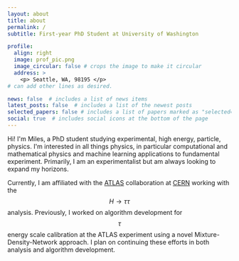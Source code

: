 ```yaml
---
layout: about
title: about
permalink: /
subtitle: First-year PhD Student at University of Washington

profile:
  align: right
  image: prof_pic.png
  image_circular: false # crops the image to make it circular
  address: >
    <p> Seattle, WA, 98195 </p>
# can add other lines as desired.  

news: false  # includes a list of news items
latest_posts: false  # includes a list of the newest posts
selected_papers: false # includes a list of papers marked as "selected={true}"
social: true  # includes social icons at the bottom of the page
---
```


Hi! I'm Miles, a PhD student studying experimental, high energy, particle, physics. I'm interested in all things physics, in particular computational and mathematical physics and machine learning applications to fundamental experiment. Primarily, I am an experimentalist but am always looking to expand my horizons. 

Currently, I am affiliated with the [ATLAS](https://atlas.cern) collaboration at [CERN](https://www.home.cern) working with the $$H \rightarrow \tau\tau$$ analysis. Previously, I worked on algorithm development for $$\tau$$ energy scale calibration at the ATLAS experiment using a novel Mixture-Density-Network approach. I plan on continuing these efforts in both analysis and algorithm development.

